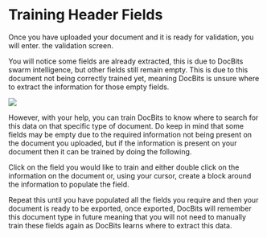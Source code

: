 # Training Header Fields

Once you have uploaded your document and it is ready for validation, you will enter. the validation screen.

You will notice some fields are already extracted, this is due to DocBits swarm intelligence, but other fields still remain empty. This is due to this document not being correctly trained yet, meaning DocBits is unsure where to extract the information for those empty fields.

![](https://lh7-us.googleusercontent.com/4xwqOa-brYegZ-5GiX0CCXbZ3KpHK0DqafFukBiCHVodWKzIOpQ8zg6J_QoEUddQQDwq7loGEBlN87kuXZph3_tmX8kzqMd5pFy9deUQvEfY7zxXWULbMn_SKas9K1Wb3R6-FX0dm3BToyWNYOv4WE4)

However, with your help, you can train DocBits to know where to search for this data on that specific type of document. Do keep in mind that some fields may be empty due to the required information not being present on the document you uploaded, but if the information is present on your document then it can be trained by doing the following.

Click on the field you would like to train and either double click on the information on the document or, using your cursor, create a block around the information to populate the field.

Repeat this until you have populated all the fields you require and then your document is ready to be exported, once exported, DocBits will remember this document type in future meaning that you will not need to manually train these fields again as DocBits learns where to extract this data.
